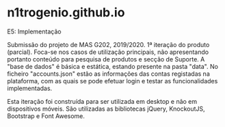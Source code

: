 # n1trogenio.github.io
E5: Implementação

Submissão do projeto de MAS G202, 2019/2020.
1ª iteração do produto (parcial). 
Foca-se nos casos de utilização principais, não apresentando portanto conteúdo para pesquisa de produtos e secção de Suporte.
A "base de dados" é básica e estática, estando presente na pasta "data". 
No ficheiro "accounts.json" estão as informações das contas registadas na plataforma, 
com as quais se pode efetuar login e testar as funcionalidades implementadas.

Esta iteração foi construída para ser utilizada em desktop e não em dispositivos móveis.
São utilizadas as bibliotecas jQuery, KnockoutJS, Bootstrap e Font Awesome.
